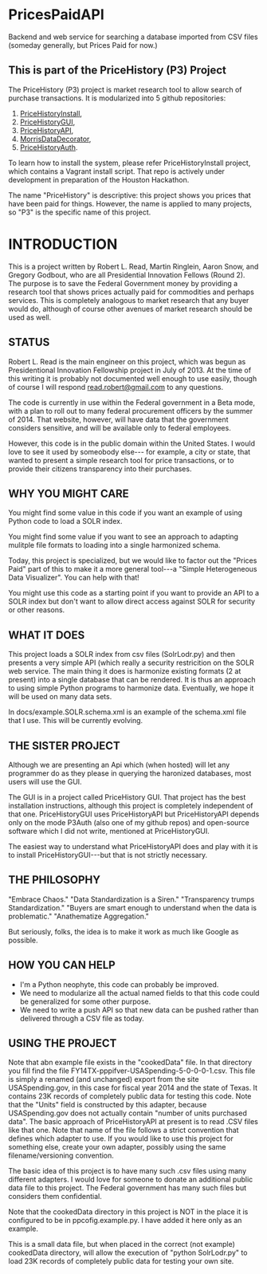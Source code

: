 PricesPaidAPI
=============

Backend and web service for searching a database imported from CSV files (someday generally, but Prices Paid for now.)

This is part of the PriceHistory (P3) Project
--------------------------------------

The PriceHistory (P3) project is market research tool to allow search of purchase transactions.  It is modularized into 5 github repositories:

1. [PriceHistoryInstall](https://github.com/18F/PriceHistoryGUI),
2. [PriceHistoryGUI](https://github.com/18F/PriceHistoryGUI), 
3. [PriceHistoryAPI](https://github.com/18F/PriceHistoryAPI), 
4. [MorrisDataDecorator](https://github.com/18F/MorrisDataDecorator), 
5. [PriceHistoryAuth](https://github.com/18F/PriceHistoryAuth).  

To learn how to install the system, please refer PriceHistoryInstall project, which contains a Vagrant install script.  That repo is actively under development in preparation of the Houston Hackathon.

The name "PriceHistory" is descriptive: this project shows you prices that have been paid for things.  However, the name is applied to many projects, so "P3" is the specific name of this project.


# INTRODUCTION

This is a project written by Robert L. Read, Martin Ringlein, Aaron Snow, and Gregory Godbout, who are all 
Presidential Innovation Fellows (Round 2).  The purpose is to save the Federal Government money by
providing a research tool that shows prices actually paid for commodities and perhaps services.  This is
completely analogous to market research that any buyer would do, although of course other avenues of 
market research should be used as well.

## STATUS

Robert L. Read is the main engineer on this project, which was begun as Presidentional Innovation Fellowship
project in July of 2013. At the time of this writing it is probably not documented well enough to use easily, though
of course I will respond <read.robert@gmail.com> to any questions.

The code is currently in use within the Federal government in a Beta mode, with a plan to roll out to many
federal procurement officers by the summer of 2014.  That website, however, will have data that the government
considers sensitive, and will be available only to federal employees.

However, this code is in the public domain within the United States.  I would love to see it used by someobody else---
for example, a city or state, that wanted to present a simple research tool for price transactions, or to provide their
citizens transparency into their purchases.


## WHY YOU MIGHT CARE

You might find some value in this code if you want an example of using Python code to load a SOLR index.

You might find some value if you want to see an approach to adapting mulitple file formats to loading into 
a single harmonized schema.

Today, this project is specialized, but we would like to factor out the "Prices Paid" part of this
to make it a more general tool---a "Simple Heterogeneous Data Visualizer".  You can help with that!

You might use this code as a starting point if you want to provide an API to a SOLR index but don't want to
allow direct access against SOLR for security or other reasons.

## WHAT IT DOES

This project loads a SOLR index from csv files (SolrLodr.py) and then presents a very simple API (which
really a security restricition on the SOLR web service. The main thing it does is harmonize existing 
formats (2 at present) into a single database that can be rendered. It is thus an approach to using
simple Python programs to harmonize data.  Eventually, we hope it will be used on many data sets.

In docs/example.SOLR.schema.xml is an example of the schema.xml file that I use.  This will be currently evolving.

## THE SISTER PROJECT

Although we are presenting an Api which (when hosted) will let any programmer do as they please in 
querying the haronized databases, most users will use the GUI.

The GUI is in a project called PriceHistory GUI.  That project has the best installation instructions, although this
project is completely independent of that one.  PriceHistoryGUI uses PriceHistoryAPI but PriceHistoryAPI depends only on 
the mode P3Auth (also one of my github repos) and open-source software which I did not write, mentioned at 
PriceHistoryGUI.

The easiest way to understand what PriceHistoryAPI does and play with it is to install PriceHistoryGUI---but that 
is not strictly necessary.

## THE PHILOSOPHY

"Embrace Chaos."  "Data Standardization is a Siren."  "Transparency trumps Standardization."
"Buyers are smart enough to understand when the data is problematic."  "Anathematize Aggregation."

But seriously, folks, the idea is to make it work as much like Google as possible.

## HOW YOU CAN HELP

* I'm a Python neophyte, this code can probably be improved.
* We need to modularize all the actual named fields to that this code could be generalized for 
some other purpose.
* We need to write a push API so that new data can be pushed rather than delivered through a 
CSV file as today.

## USING THE PROJECT

Note that abn example file exists in the "cookedData" file. In that directory you fill find the 
file FY14TX-pppifver-USASpending-5-0-0-0-1.csv.  This file 
is simply a renamed (and unchanged) export from the site USASpending.gov, in this case for 
fiscal year 2014 and the state of Texas. It contains 23K records of completely public data 
for testing this code.  Note that the "Units" field is constructed by this adapter, because
USASpending.gov does not actually contain "number of units purchased data".
 The basic approach of PriceHistoryAPI at present is to read .CSV files like 
that one.  Note that name of the file follows a strict convention that defines which adapter to use.
If you would like to use this project for something else, create your own adapter, possibly using
the same filename/versioning convention.

The basic idea of this project is to have many such .csv files using many different adapters.
I would love for someone to donate an additional public data file to this project.  The Federal government has
many such files but considers them confidential.

Note that the cookedData directory in this project is NOT in the place it is configured to be
in ppcofig.example.py.  I have added it here only as an example.

  This is a small data file, but when placed in the
correct (not example) cookedData directory, will allow the execution of "python SolrLodr.py"
to load 23K records of completely public data for testing your own site.

